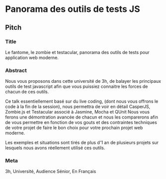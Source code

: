 # Panorama des outils de tests JS

## Pitch

### Title

Le fantome, le zombie et testacular, panorama des outils de tests pour application web moderne.

### Abstract

Nous vous proposons dans cette université de 3h, de balayer les principaux outils de test javascript afin que vous puissiez connaitre les forces de chacun de ces outils.

Ce talk essentiellement basé sur du live coding, (dont nous vous offrons le code à la fin de la session), nous permettra de voir en détail
CasperJS, Zombie.js et Testacular associé à Jasmine, Mocha et QUnit
Nous vous ferons une démontration avancée de chacun et nous les comparerons afin de vous permettre en fonction de vos gouts et des contraintes techniques de votre projet de faire le bon choix pour votre prochain projet web moderne.

Les exemples et situations sont tirés de plus d'1 an de plusieurs projets sur lesquels nous avons réellement utilisé ces outils.

### Meta

3h, Université, Audience Sénior, En Français
